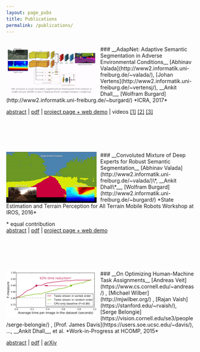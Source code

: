 ```yaml
---
layout: page_pubs
title: Publications
permalink: /publications/
---
```

<br>
<img src="/assets/publications_img/icra17_adapnet1.gif" style="float: left;padding-right:2%;" width="48%">
### __AdapNet: Adaptive Semantic Segmentation in Adverse Environmental Conditions__
[Abhinav Valada](http://www2.informatik.uni-freiburg.de/~valada/), [Johan Vertens](http://www2.informatik.uni-freiburg.de/~vertensj/), __Ankit Dhall__, [Wolfram Burgard](http://www2.informatik.uni-freiburg.de/~burgard/)  
*ICRA, 2017*  

<a href="javascript:void(0);" onclick="myFunction('icra17')">abstract</a> | [pdf](/assets/papers/AdapNet_icra17.pdf) | [project page + web demo](https://deepscene.cs.uni-freiburg.de) | videos [[1]](https://www.youtube.com/watch?v=E6gij6IS8n0 "AdapNet: Adaptive Semantic Segmentation in Adverse Environmental Conditions") [[2]](https://www.youtube.com/watch?v=7teAwVMTCho "cityscapes demo") [[3]](https://www.youtube.com/watch?v=cV-k0gkVfuY "autonomous navigation experiments")
<div id="icra17" style="display:none; padding-left:50%; text-align:justify;">
    Robust scene understanding of outdoor environments using passive optical sensors is an onerous and essential task for autonomous navigation. The problem is heavily characterized by changing environmental conditions throughout the day and across seasons. Robots should be equipped with models that are impervious to these factors in order to be operable and more importantly to ensure safety in the real-world. In this paper, we propose a novel semantic segmentation architecture and the convoluted mixture of deep experts (CMoDE) fusion technique that enables a multi-stream deep neural network to learn features from complementary modalities and spectra, each of which are specialized in a subset of the input space. We present results from experimentation on three publicly available datasets that contain diverse conditions including rain, summer, winter, dusk, fall, night and sunset, and show that our approach exceeds the state-of-the-art. In addition, we evaluate the performance of autonomously traversing several kilometers of a forested environment (see the video links for more info) using only the segmentation for perception.
</div>
<br><br><br><br><br>

<img src="/assets/publications_img/iros16_ws.gif" style="float: left;padding-right:2%;" width="48%">
### __Convoluted Mixture of Deep Experts for Robust Semantic Segmentation__
[Abhinav Valada](http://www2.informatik.uni-freiburg.de/~valada/)\*, __Ankit Dhall\*__, [Wolfram Burgard](http://www2.informatik.uni-freiburg.de/~burgard/)  
*State Estimation and Terrain Perception for All Terrain Mobile Robots Workshop at IROS, 2016*  

\* equal contribution  
<a href="javascript:void(0);" onclick="myFunction('iros16')">abstract</a> | [pdf](/assets/papers/CMoDE_iros16.pdf) | [project page + web demo](https://deepscene.cs.uni-freiburg.de)  
<div id="iros16" style="display:none; padding-left:50%; text-align:justify;">
    In this paper, we propose Convoluted Mixture of Deep Experts (CMoDE) model that enables a multi-stream deep neural network architecture to learn features from complementary modalities and spectra that are resilient to commonly observed environmental disturbances. Some of these disturbances include shadows, snow, rain and glare which vary depending with season and time of the day. Our model first adaptively weighs features from each of the individual experts and then further learns fused representations that are robust to these disturbances. We comprehensively evaluate the CMoDE model against several other existing fusion approaches and show that our proposed model exceeds the state-of-the-art.
</div>
<br><br><br><br><br>

<img src="/assets/publications_img/hcomp15.gif" style="float: left;padding-right:2%;" width="48%">
### __On Optimizing Human-Machine Task Assignments__
[Andreas Veit](https://www.cs.cornell.edu/~andreas/) , [Michael Wilber](http://mjwilber.org/) , [Rajan Vaish](https://stanford.edu/~rvaish/), [Serge Belongie](https://vision.cornell.edu/se3/people/serge-belongie/) , [Prof. James Davis](https://users.soe.ucsc.edu/~davis/), ..., __Ankit Dhall__, et al.  
*Work-in-Progress at HCOMP, 2015*  

<a href="javascript:void(0);" onclick="myFunction('hcomp15')">abstract</a> | [pdf](/assets/papers/humanMachine_hcomp15.pdf) | [arXiv](https://arxiv.org/abs/1509.07543)  
<div id="hcomp15" style="display:none; padding-left:50%; text-align:justify;">
    When crowdsourcing systems are used in combination with machine inference systems in the real world, they benefit the most when the machine system is deeply integrated with the crowd workers. However, if researchers wish to integrate the crowd with "off-the-shelf" machine classifiers, this deep integration is not always possible. This work explores two strategies to increase accuracy and decrease cost under this setting. First, we show that reordering tasks presented to the human can create a significant accuracy improvement. Further, we show that greedily choosing parameters to maximize machine accuracy is sub-optimal, and joint optimization of the combined system improves performance.
</div>
<br><br><br><br><br>
<script>
    function myFunction(pub_name) {
        var x = document.getElementById(pub_name);
        if (x.style.display === 'none') {
            x.style.display = 'block';
        } else {
            x.style.display = 'none';
        }
}
</script>





